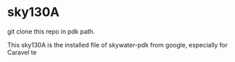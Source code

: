 # sky130A

git clone this repo in pdk path.

This sky130A is the installed file of skywater-pdk from google, especially for Caravel te
